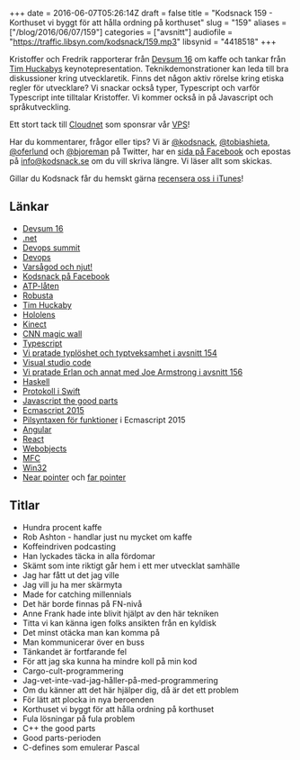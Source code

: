 +++
date = 2016-06-07T05:26:14Z
draft = false
title = "Kodsnack 159 - Korthuset vi byggt för att hålla ordning på korthuset"
slug = "159"
aliases = ["/blog/2016/06/07/159"]
categories = ["avsnitt"]
audiofile = "https://traffic.libsyn.com/kodsnack/159.mp3"
libsynid = "4418518"
+++

Kristoffer och Fredrik rapporterar från  [Devsum 16](http://www.devsum.se/) om kaffe och tankar från [Tim Huckabys](http://www.timhuckaby.com/) keynotepresentation. Teknikdemonstrationer kan leda till bra diskussioner kring utvecklaretik. Finns det någon aktiv rörelse kring etiska regler för utvecklare? Vi snackar också typer, Typescript och varför Typescript inte tilltalar Kristoffer. Vi kommer också in på Javascript och språkutveckling.

Ett stort tack till [Cloudnet](http://www.cloudnet.se) som sponsrar vår [VPS](http://en.wikipedia.org/wiki/Virtual_private_server)!

Har du kommentarer, frågor eller tips? Vi är [@kodsnack](https://www.twitter.com/kodsnack), [@tobiashieta](https://www.twitter.com/tobiashieta), [@oferlund](https://www.twitter.com/oferlund) och [@bjoreman](https://www.twitter.com/bjoreman) på Twitter, har en [sida på Facebook](https://www.facebook.com/kodsnack) och epostas på [info@kodsnack.se](mailto:info@kodsnack.se) om du vill skriva längre. Vi läser allt som skickas.

Gillar du Kodsnack får du hemskt gärna [recensera oss i iTunes](http://itunes.apple.com/se/podcast/kodsnack/id561631498?l=en)!

## Länkar ##
* [Devsum 16](http://www.devsum.se/)
* [.net](https://en.wikipedia.org/wiki/.NET_Framework)
* [Devops summit](http://techworld.event.idg.se/event/devops-summit-2016/)
* [Devops](https://en.wikipedia.org/wiki/DevOps)
* [Varsågod och njut!](http://hitchhikersguidetoearth.wikia.com/wiki/Sirius_Cybernetics_Corporation)
* [Kodsnack på Facebook](https://www.facebook.com/kodsnack)
* [ATP-låten](https://www.youtube.com/watch?v=iCXItGrjqrw)
* [Robusta](https://en.wikipedia.org/wiki/Robusta_coffee)
* [Tim Huckaby](http://www.timhuckaby.com/)
* [Hololens](https://en.wikipedia.org/wiki/Microsoft_HoloLens)
* [Kinect](https://en.wikipedia.org/wiki/Kinect)
* [CNN magic wall](https://en.wikipedia.org/wiki/Multi-Touch_Collaboration_Wall)
* [Typescript](https://en.wikipedia.org/wiki/TypeScript)
* [Vi pratade typlöshet och typtveksamhet i avsnitt 154](https://kodsnack.se/154/)
* [Visual studio code](https://en.wikipedia.org/wiki/Visual_Studio_Code)
* [Vi pratade Erlan och annat med Joe Armstrong i avsnitt 156](https://kodsnack.se/156/)
* [Haskell](https://en.wikipedia.org/wiki/Haskell_%28programming_language%29)
* [Protokoll i Swift](https://developer.apple.com/library/ios/documentation/Swift/Conceptual/Swift_Programming_Language/Protocols.html)
* [Javascript the good parts](http://shop.oreilly.com/product/9780596517748.do)
* [Ecmascript 2015](http://es6-features.org/#Constants)
* [Pilsyntaxen för funktioner](http://es6-features.org/#ExpressionBodies) i Ecmascript 2015
* [Angular](https://en.wikipedia.org/wiki/AngularJS)
* [React](https://en.wikipedia.org/wiki/React_%28JavaScript_library%29)
* [Webobjects](https://en.wikipedia.org/wiki/WebObjects)
* [MFC](https://en.wikipedia.org/wiki/Microsoft_Foundation_Class_Library)
* [Win32](https://en.wikipedia.org/wiki/Windows_API)
* [Near pointer](https://en.wikipedia.org/wiki/Intel_Memory_Model#Pointer_sizes) och [far pointer](https://en.wikipedia.org/wiki/Far_pointer)

## Titlar ##
* Hundra procent kaffe
* Rob Ashton - handlar just nu mycket om kaffe
* Koffeindriven podcasting
* Han lyckades täcka in alla fördomar
* Skämt som inte riktigt går hem i ett mer utvecklat samhälle
* Jag har fått ut det jag ville
* Jag vill ju ha mer skärmyta
* Made for catching millennials
* Det här borde finnas på FN-nivå
* Anne Frank hade inte blivit hjälpt av den här tekniken
* Titta vi kan känna igen folks ansikten från en kyldisk
* Det minst otäcka man kan komma på
* Man kommunicerar över en buss
* Tänkandet är fortfarande fel
* För att jag ska kunna ha mindre koll på min kod
* Cargo-cult-programmering
* Jag-vet-inte-vad-jag-håller-på-med-programmering
* Om du känner att det här hjälper dig, då är det ett problem
* För lätt att plocka in nya beroenden
* Korthuset vi byggt för att hålla ordning på korthuset
* Fula lösningar på fula problem
* C++ the good parts
* Good parts-perioden
* C-defines som emulerar Pascal